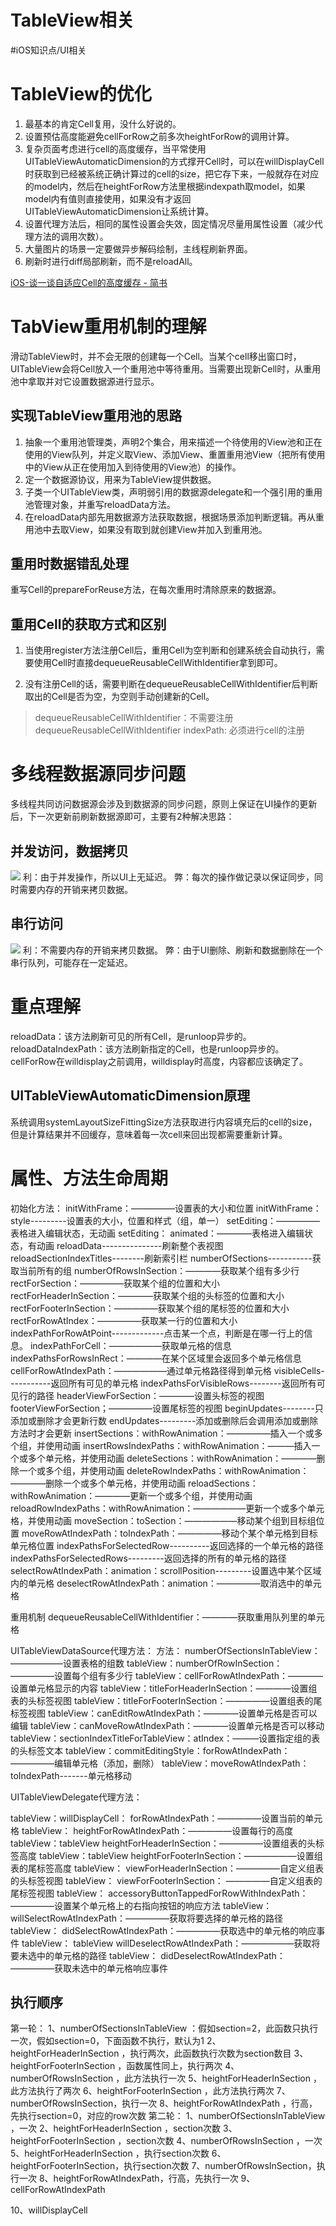 # TableView相关
#iOS知识点/UI相关

# TableView的优化
1. 最基本的肯定Cell复用，没什么好说的。
2. 设置预估高度能避免cellForRow之前多次heightForRow的调用计算。
3.  复杂页面考虑进行cell的高度缓存，当平常使用UITableViewAutomaticDimension的方式撑开Cell时，可以在willDisplayCell时获取到已经被系统正确计算过的cell的size，把它存下来，一般就存在对应的model内，然后在heightForRow方法里根据indexpath取model，如果model内有值则直接使用，如果没有才返回UITableViewAutomaticDimension让系统计算。
4. 设置代理方法后，相同的属性设置会失效，固定情况尽量用属性设置（减少代理方法的调用次数）。
5. 大量图片的场景一定要做异步解码绘制，主线程刷新界面。
6. 刷新时进行diff局部刷新，而不是reloadAll。

[iOS-谈一谈自适应Cell的高度缓存 - 简书](https://www.jianshu.com/p/684d897be084)


# TabView重用机制的理解
滑动TableView时，并不会无限的创建每一个Cell。当某个cell移出窗口时，UITableView会将Cell放入一个重用池中等待重用。当需要出现新Cell时，从重用池中拿取并对它设置数据源进行显示。

## 实现TableView重用池的思路
1. 抽象一个重用池管理类，声明2个集合，用来描述一个待使用的View池和正在使用的View队列，并定义取View、添加View、重置重用池View（把所有使用中的View从正在使用加入到待使用的View池）的操作。
2. 定一个数据源协议，用来为TableView提供数据。
3. 子类一个UITableView类，声明弱引用的数据源delegate和一个强引用的重用池管理对象，并重写reloadData方法。
4. 在reloadData内部先用数据源方法获取数据，根据场景添加判断逻辑。再从重用池中去取View，如果没有取到就创建View并加入到重用池。

## 重用时数据错乱处理
重写Cell的prepareForReuse方法，在每次重用时清除原来的数据源。

## 重用Cell的获取方式和区别
1. 当使用register方法注册Cell后，重用Cell为空判断和创建系统会自动执行，需要使用Cell时直接dequeueReusableCellWithIdentifier拿到即可。

2. 没有注册Cell的话，需要判断在dequeueReusableCellWithIdentifier后判断取出的Cell是否为空，为空则手动创建新的Cell。

> dequeueReusableCellWithIdentifier：不需要注册  
> dequeueReusableCellWithIdentifier indexPath: 必须进行cell的注册  

# 多线程数据源同步问题
多线程共同访问数据源会涉及到数据源的同步问题，原则上保证在UI操作的更新后，下一次更新前刷新数据源即可，主要有2种解决思路：

## 并发访问，数据拷贝
![](TableView%E7%9B%B8%E5%85%B3/5BDE825C-27EC-43C0-BB39-F2A75E5ACC42.png)
利：由于并发操作，所以UI上无延迟。
弊：每次的操作做记录以保证同步，同时需要内存的开销来拷贝数据。

## 串行访问
![](TableView%E7%9B%B8%E5%85%B3/45676F38-D1ED-4305-A91F-5CF8B54AF3D8.png)
利：不需要内存的开销来拷贝数据。
弊：由于UI删除、刷新和数据删除在一个串行队列，可能存在一定延迟。

# 重点理解
reloadData：该方法刷新可见的所有Cell，是runloop异步的。
reloadDataIndexPath：该方法刷新指定的Cell，也是runloop异步的。
cellForRow在willdisplay之前调用，willdisplay时高度，内容都应该确定了。

## UITableViewAutomaticDimension原理
系统调用systemLayoutSizeFittingSize方法获取进行内容填充后的cell的size，但是计算结果并不回缓存，意味着每一次cell来回出现都需要重新计算。

# 属性、方法生命周期
初始化方法：
initWithFrame：—————设置表的大小和位置
initWithFrame：style---------设置表的大小，位置和样式（组，单一）
setEditing：—————表格进入编辑状态，无动画
setEditing： animated：————表格进入编辑状态，有动画
reloadData---------------刷新整个表视图
reloadSectionIndexTitles--------刷新索引栏
numberOfSections-----------获取当前所有的组
numberOfRowsInSection：————获取某个组有多少行
rectForSection：—————获取某个组的位置和大小
rectForHeaderInSection：————获取某个组的头标签的位置和大小
rectForFooterInSection：—————获取某个组的尾标签的位置和大小
rectForRowAtIndex：—————获取某一行的位置和大小
indexPathForRowAtPoint-------------点击某一个点，判断是在哪一行上的信息。
indexPathForCell：——————获取单元格的信息
indexPathsForRowsInRect：————在某个区域里会返回多个单元格信息
cellForRowAtIndexPath：——————通过单元格路径得到单元格
visibleCells-----------返回所有可见的单元格
indexPathsForVisibleRows--------返回所有可见行的路径
headerViewForSection：————设置头标签的视图
footerViewForSection；—————设置尾标签的视图
beginUpdates--------只添加或删除才会更新行数
endUpdates---------添加或删除后会调用添加或删除方法时才会更新
insertSections：withRowAnimation：—————插入一个或多个组，并使用动画
insertRowsIndexPaths：withRowAnimation：———插入一个或多个单元格，并使用动画
deleteSections：withRowAnimation：————删除一个或多个组，并使用动画
deleteRowIndexPaths：withRowAnimation：————删除一个或多个单元格，并使用动画
reloadSections：withRowAnimation：————更新一个或多个组，并使用动画
reloadRowIndexPaths：withRowAnimation：——————更新一个或多个单元格，并使用动画
moveSection：toSection：——————移动某个组到目标组位置
moveRowAtIndexPath：toIndexPath：—————移动个某个单元格到目标单元格位置
indexPathsForSelectedRow----------返回选择的一个单元格的路径
indexPathsForSelectedRows---------返回选择的所有的单元格的路径
selectRowAtIndexPath：animation：scrollPosition---------设置选中某个区域内的单元格
deselectRowAtIndexPath：animation：—————取消选中的单元格

重用机制
dequeueReusableCellWithIdentifier：————获取重用队列里的单元格

UITableViewDataSource代理方法：
方法：
numberOfSectionsInTableView：——————设置表格的组数
tableView：numberOfRowInSection：—————设置每个组有多少行
tableView：cellForRowAtIndexPath：————设置单元格显示的内容
tableView：titleForHeaderInSection：————设置组表的头标签视图
tableView：titleForFooterInSection：—————设置组表的尾标签视图
tableView：canEditRowAtIndexPath：————设置单元格是否可以编辑
tableView：canMoveRowAtIndexPath：————设置单元格是否可以移动
tableView：sectionIndexTitleForTableView：atIndex：———设置指定组的表的头标签文本
tableView：commitEditingStyle：forRowAtIndexPath：—————编辑单元格（添加，删除）
tableView：moveRowAtIndexPath：toIndexPath-------单元格移动

UITableViewDelegate代理方法：

tableView：willDisplayCell： forRowAtIndexPath：—————设置当前的单元格
tableView： heightForRowAtIndexPath：—————设置每行的高度
tableView：tableView heightForHeaderInSection：—————设置组表的头标签高度
tableView：tableView heightForFooterInSection：——————设置组表的尾标签高度
tableView： viewForHeaderInSection：—————自定义组表的头标签视图
tableView： viewForFooterInSection： —————自定义组表的尾标签视图
tableView： accessoryButtonTappedForRowWithIndexPath：—————设置某个单元格上的右指向按钮的响应方法
tableView： willSelectRowAtIndexPath：—————获取将要选择的单元格的路径
tableView： didSelectRowAtIndexPath：—————获取选中的单元格的响应事件
tableView： tableView willDeselectRowAtIndexPath：——————获取将要未选中的单元格的路径
tableView： didDeselectRowAtIndexPath：—————获取未选中的单元格响应事件

## 执行顺序
第一轮：
1、numberOfSectionsInTableView ：假如section=2，此函数只执行一次，假如section=0，下面函数不执行，默认为1
2、heightForHeaderInSection ，执行两次，此函数执行次数为section数目
3、heightForFooterInSection ，函数属性同上，执行两次
4、numberOfRowsInSection ，此方法执行一次
5、heightForHeaderInSection ，此方法执行了两次
6、heightForFooterInSection ，此方法执行两次
7、numberOfRowsInSection，执行一次
8、heightForRowAtIndexPath ，行高，先执行section=0，对应的row次数
第二轮：
1、numberOfSectionsInTableView ，一次
2、heightForHeaderInSection ，section次数
3、heightForFooterInSection ，section次数
4、numberOfRowsInSection ，一次
5、heightForHeaderInSection ，执行section次数
6、heightForFooterInSection，执行section次数
7、numberOfRowsInSection，执行一次
8、heightForRowAtIndexPath，行高，先执行一次
9、cellForRowAtIndexPath

10、willDisplayCell